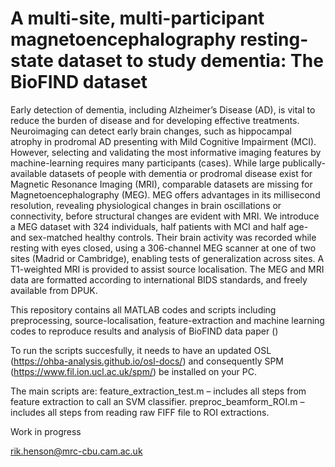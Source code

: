 # A multi-site, multi-participant magnetoencephalography resting-state dataset to study dementia: The BioFIND dataset

Early detection of dementia, including Alzheimer’s Disease (AD), is vital to reduce the burden of disease and for developing effective treatments. Neuroimaging can detect early brain changes, such as hippocampal atrophy in prodromal AD presenting with Mild Cognitive Impairment (MCI). However, selecting and validating the most informative imaging features by machine-learning requires many participants (cases). While large publically-available datasets of people with dementia or prodromal disease exist for Magnetic Resonance Imaging (MRI), comparable datasets are missing for Magnetoencephalography (MEG). MEG offers advantages in its millisecond resolution, revealing physiological changes in brain oscillations or connectivity, before structural changes are evident with MRI. We introduce a MEG dataset with 324 individuals, half patients with MCI and half age- and sex-matched healthy controls. Their brain activity was recorded while resting with eyes closed, using a 306-channel MEG scanner at one of two sites (Madrid or Cambridge), enabling tests of generalization across sites. A T1-weighted MRI is provided to assist source localisation. The MEG and MRI data are formatted according to international BIDS standards, and freely available from DPUK. 

This repository contains all MATLAB codes and scripts including preprocessing, source-localisation, feature-extraction and machine learning codes to reproduce results and analysis of BioFIND data paper ()

To run the scripts succesfully, it needs to have an updated OSL (https://ohba-analysis.github.io/osl-docs/) and
consequently SPM (https://www.fil.ion.ucl.ac.uk/spm/) be installed on your PC.

The main scripts are: 
feature_extraction_test.m –  includes all steps from feature extraction to call an SVM classifier.
preproc_beamform_ROI.m – includes all steps from reading raw FIFF file to ROI extractions.

Work in progress 

rik.henson@mrc-cbu.cam.ac.uk
